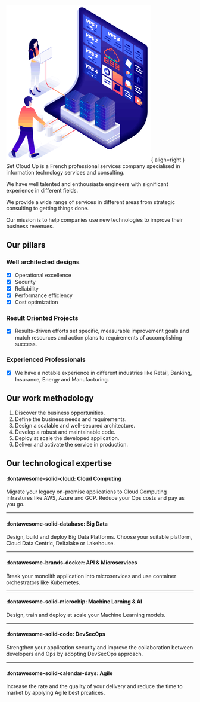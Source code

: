 ![Image title](./assets/service.png){ align=right }
Set Cloud Up is a French professional services company specialised in information technology services and consulting.

We have well talented and enthousiaste engineers with significant experience in different fields.

We provide a wide range of services in different areas from strategic consulting to getting things done.

Our mission is to help companies use new technologies to improve their business revenues.


## **Our pillars**
### Well architected designs
* [x] Operational excellence
* [x] Security
* [x] Reliability
* [x] Performance efficiency
* [x] Cost optimization
### Result Oriented Projects
* [x] Results-driven efforts set specific, measurable improvement goals and match resources and action plans to requirements of accomplishing success.

### Experienced Professionals
* [x] We have a notable experience in different industries like Retail, Banking, Insurance, Energy and Manufacturing.

## **Our work methodology**

1. Discover the business opportunities.
2. Define the business needs and requirements.
3. Design a scalable and well-secured  architecture.
4. Develop a robust and maintainable code.
5. Deploy at scale the developed application.
6. Deliver and activate the service in production.

## **Our technological expertise**

#### :fontawesome-solid-cloud:   __Cloud Computing__      
Migrate your legacy on-premise applications to Cloud Computing infrastures like AWS, Azure and GCP. Reduce your Ops costs and pay as you go.

---

#### :fontawesome-solid-database:   __Big Data__
Design, build and deploy Big Data Platforms. Choose your suitable platform, Cloud Data Centric, Deltalake or Lakehouse.

---

#### :fontawesome-brands-docker:   __API & Microservices__
Break your monolith application into microservices and use container orchestrators like Kubernetes.

---

#### :fontawesome-solid-microchip:   __Machine Larning & AI__ 
Design, train and deploy at scale your Machine Learning models.

---

#### :fontawesome-solid-code:   __DevSecOps__ 
Strengthen your application security and improve the collaboration between developers and Ops by adopting DevSecOps approach.

---

#### :fontawesome-solid-calendar-days:   __Agile__
Increase the rate and the quality of your delivery and reduce the time to market by applying Agile best prcatices.